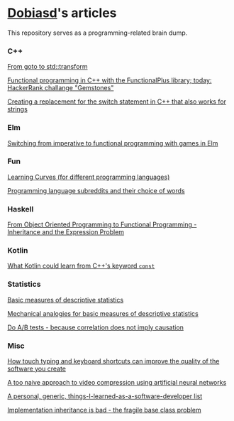 [Dobiasd](https://github.com/dobiasd)'s articles
================================================

This repository serves as a programming-related brain dump.

### C++

[From goto to std::transform](https://github.com/Dobiasd/articles/blob/master/from_goto_to_std-transform.md)

[Functional programming in C++ with the FunctionalPlus library; today: HackerRank challange "Gemstones"](https://github.com/Dobiasd/articles/blob/master/functional_programming_in_cpp_with_the_functionalplus_library_today_hackerrank_challange_gemstones.md)

[Creating a replacement for the switch statement in C++ that also works for strings](https://github.com/Dobiasd/articles/blob/master/creating_a_replacement_for_the_switch_statement_in_cpp_that_also_works_for_strings.md)

### Elm

[Switching from imperative to functional programming with games in Elm](https://github.com/Dobiasd/articles/blob/master/switching_from_imperative_to_functional_programming_with_games_in_Elm.md)

### Fun

[Learning Curves (for different programming languages)](https://github.com/Dobiasd/articles/blob/master/programming_language_learning_curves.md)

[Programming language subreddits and their choice of words](https://github.com/Dobiasd/programming-language-subreddits-and-their-choice-of-words)

### Haskell

[From Object Oriented Programming to Functional Programming - Inheritance and the Expression Problem](https://github.com/Dobiasd/articles/blob/master/from_oop_to_fp_-_inheritance_and_the_expression_problem.md)

### Kotlin

[What Kotlin could learn from C++'s keyword `const`](https://github.com/Dobiasd/articles/blob/master/what_kotlin_could_learn_from_cpps_keyword_const.md)

### Statistics

[Basic measures of descriptive statistics](https://github.com/Dobiasd/articles/blob/master/basic_measures_of_descriptive_statistics.md)

[Mechanical analogies for basic measures of descriptive statistics](https://github.com/Dobiasd/articles/blob/master/mechanical_analogies_for_basic_measures_of_descriptive_statistics.md)

[Do A/B tests - because correlation does not imply causation](https://github.com/Dobiasd/articles/blob/master/do_a_b_tests_because_correlation_does_not_imply_causation.md)

### Misc

[How touch typing and keyboard shortcuts can improve the quality of the software you create](https://github.com/Dobiasd/articles/blob/master/how_touch_typing_and_keyboard_shortcuts_can_improve_the_quality_of_the_software_you_create.md)

[A too naive approach to video compression using artificial neural networks](https://github.com/Dobiasd/articles/blob/master/a_too_naive_approach_to_video_compression_using_artificial_neural_networks.md)

[A personal, generic, things-I-learned-as-a-software-developer list](https://github.com/Dobiasd/articles/blob/master/a_personal_generic_things_i_learned_as_a_software_developer_list.md)

[Implementation inheritance is bad - the fragile base class problem](https://github.com/Dobiasd/articles/blob/master/implementation_inheritance_is_bad_-_the_fragile_base_class_problem.md)
